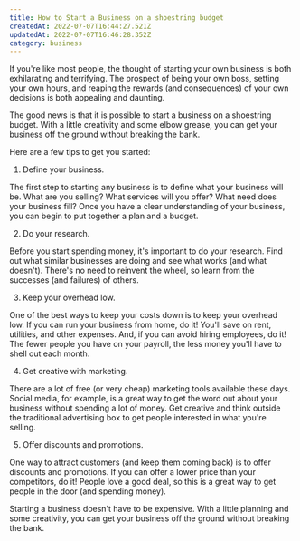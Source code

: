 ```yaml
---
title: How to Start a Business on a shoestring budget
createdAt: 2022-07-07T16:44:27.521Z
updatedAt: 2022-07-07T16:46:28.352Z
category: business
---
```


If you're like most people, the thought of starting your own business is both exhilarating and terrifying. The prospect of being your own boss, setting your own hours, and reaping the rewards (and consequences) of your own decisions is both appealing and daunting.

The good news is that it is possible to start a business on a shoestring budget. With a little creativity and some elbow grease, you can get your business off the ground without breaking the bank.

Here are a few tips to get you started:

1. Define your business.

The first step to starting any business is to define what your business will be. What are you selling? What services will you offer? What need does your business fill? Once you have a clear understanding of your business, you can begin to put together a plan and a budget.

2. Do your research.

Before you start spending money, it's important to do your research. Find out what similar businesses are doing and see what works (and what doesn't). There's no need to reinvent the wheel, so learn from the successes (and failures) of others.

3. Keep your overhead low.

One of the best ways to keep your costs down is to keep your overhead low. If you can run your business from home, do it! You'll save on rent, utilities, and other expenses. And, if you can avoid hiring employees, do it! The fewer people you have on your payroll, the less money you'll have to shell out each month.

4. Get creative with marketing.

There are a lot of free (or very cheap) marketing tools available these days. Social media, for example, is a great way to get the word out about your business without spending a lot of money. Get creative and think outside the traditional advertising box to get people interested in what you're selling.

5. Offer discounts and promotions.

One way to attract customers (and keep them coming back) is to offer discounts and promotions. If you can offer a lower price than your competitors, do it! People love a good deal, so this is a great way to get people in the door (and spending money).

Starting a business doesn't have to be expensive. With a little planning and some creativity, you can get your business off the ground without breaking the bank.
